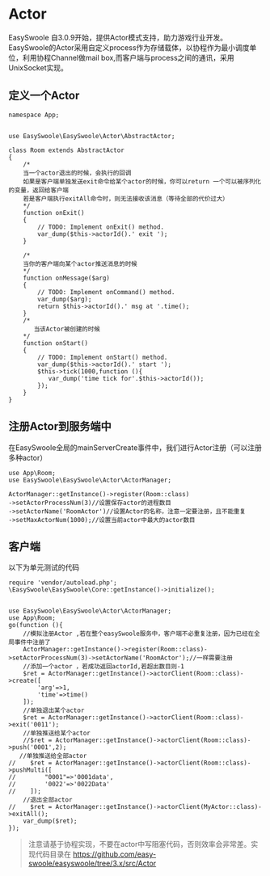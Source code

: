 # Actor
EasySwoole 自3.0.9开始，提供Actor模式支持，助力游戏行业开发。EasySwoole的Actor采用自定义process作为存储载体，以协程作为最小调度单位，利用协程Channel做mail box,而客户端与process之间的通讯，采用UnixSocket实现。

## 定义一个Actor
```
namespace App;


use EasySwoole\EasySwoole\Actor\AbstractActor;

class Room extends AbstractActor
{
    /*
    当一个actor退出的时候，会执行的回调
    如果是客户端单独发送exit命令给某个actor的时候，你可以return 一个可以被序列化的变量，返回给客户端
    若是客户端执行exitAll命令时，则无法接收该消息（等待全部的代价过大）
    */
    function onExit()
    {
        // TODO: Implement onExit() method.
        var_dump($this->actorId().' exit ');
    }
    
    /*
    当你的客户端向某个actor推送消息的时候
    */
    function onMessage($arg)
    {
        // TODO: Implement onCommand() method.
        var_dump($arg);
        return $this->actorId().' msg at '.time();
    }
    /*
       当该Actor被创建的时候
    */
    function onStart()
    {
        // TODO: Implement onStart() method.
        var_dump($this->actorId().' start ');
        $this->tick(1000,function (){
           var_dump('time tick for'.$this->actorId());
        });
    }
}
```

## 注册Actor到服务端中
在EasySwoole全局的mainServerCreate事件中，我们进行Actor注册（可以注册多种actor）
```
use App\Room;
use EasySwoole\EasySwoole\Actor\ActorManager;

ActorManager::getInstance()->register(Room::class)
->setActorProcessNum(3)//设置保存actor的进程数目
->setActorName('RoomActor')//设置Actor的名称，注意一定要注册，且不能重复
->setMaxActorNum(1000);//设置当前actor中最大的actor数目
```

## 客户端
以下为单元测试的代码
```
require 'vendor/autoload.php';
\EasySwoole\EasySwoole\Core::getInstance()->initialize();


use EasySwoole\EasySwoole\Actor\ActorManager;
use App\Room;
go(function (){
    //模拟注册Actor ,若在整个easySwoole服务中，客户端不必重复注册，因为已经在全局事件中注册了
    ActorManager::getInstance()->register(Room::class)->setActorProcessNum(3)->setActorName('RoomActor');//一样需要注册
    //添加一个actor ，若成功返回actorId,若超出数目则-1
    $ret = ActorManager::getInstance()->actorClient(Room::class)->create([
        'arg'=>1,
        'time'=>time()
    ]);
    //单独退出某个actor
    $ret = ActorManager::getInstance()->actorClient(Room::class)->exit('0011');
    //单独推送给某个actor
    //$ret = ActorManager::getInstance()->actorClient(Room::class)->push('0001',2);
   //单独推送给全部actor
//    $ret = ActorManager::getInstance()->actorClient(Room::class)->pushMulti([
//        "0001"=>'0001data',
//        '0022'=>'0022Data'
//    ]);
    //退出全部actor
//    $ret = ActorManager::getInstance()->actorClient(MyActor::class)->exitAll();
    var_dump($ret);
});
```

> 注意请基于协程实现，不要在actor中写阻塞代码，否则效率会非常差。实现代码目录在 https://github.com/easy-swoole/easyswoole/tree/3.x/src/Actor